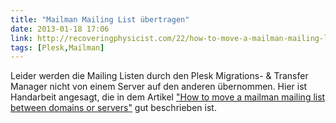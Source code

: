 ```yaml
---
title: "Mailman Mailing List übertragen"
date: 2013-01-18 17:06
link: http://recoveringphysicist.com/22/how-to-move-a-mailman-mailing-list-between-domains-or-servers
tags: [Plesk,Mailman]
---
```

Leider werden die Mailing Listen durch den Plesk Migrations- & Transfer Manager nicht von einem Server auf den anderen übernommen. Hier ist Handarbeit angesagt, die in dem Artikel ["How to move a mailman mailing list between domains or servers"](http://recoveringphysicist.com/22/how-to-move-a-mailman-mailing-list-between-domains-or-servers) gut beschrieben ist.